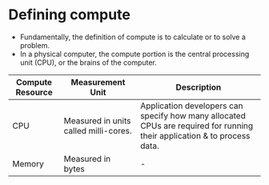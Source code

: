 # Defining compute
- Fundamentally, the definition of compute is to calculate or to solve a problem.
- In a physical computer, the compute portion is the central processing unit (CPU), or the brains of the computer.

| Compute Resource | Measurement Unit                      | Description                                                                                                              |
|------------------|---------------------------------------|--------------------------------------------------------------------------------------------------------------------------|
| CPU              | Measured in units called milli-cores. | Application developers can specify how many allocated CPUs are required for running their application & to process data. |
| Memory           | Measured in bytes                     | -                                                                                                                        |